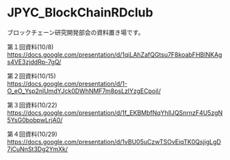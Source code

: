 # JPYC_BlockChainRDclub
ブロックチェーン研究開発部会の資料置き場です。

第１回資料(10/8)  
https://docs.google.com/presentation/d/1qiLAhZafQGtsu7F8koabFHBINKAgs4VE3zjddRp-7gQ/  
  
  
第２回資料(10/15)  
https://docs.google.com/presentation/d/1-O_eO_Ysp2nlUmdYJck0DWhNMF7m8psLzlYzgECpoiI/  
  
  
第３回資料(10/22)  
https://docs.google.com/presentation/d/1f_EKBMbfNqYhllJQSnrnzF4U5zgN5YsG0bobpwLrjA0/  
  

第４回資料(10/29)  
https://docs.google.com/presentation/d/1vBU05uCzwTSOvEiqTK0QsjigLgD7iCuNnSt3Dg2YmXk/



